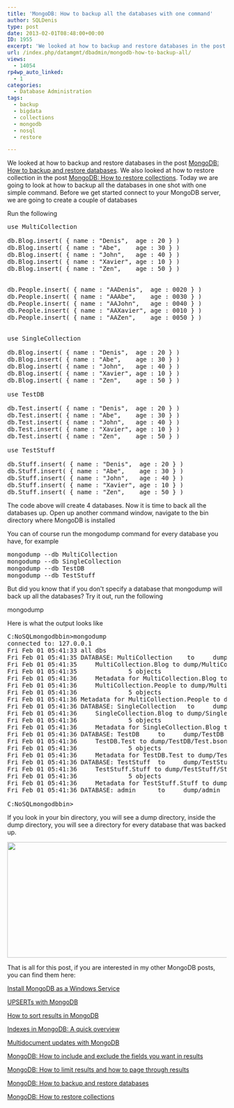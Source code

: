 ```yaml
---
title: 'MongoDB: How to backup all the databases with one command'
author: SQLDenis
type: post
date: 2013-02-01T08:48:00+00:00
ID: 1955
excerpt: 'We looked at how to backup and restore databases in the post MongoDB: How to backup and restore databases. We also looked at how to restore collection in the post MongoDB: How to restore collections. Today we are going to look at how to backup all the d&hellip;'
url: /index.php/datamgmt/dbadmin/mongodb-how-to-backup-all/
views:
  - 14054
rp4wp_auto_linked:
  - 1
categories:
  - Database Administration
tags:
  - backup
  - bigdata
  - collections
  - mongodb
  - nosql
  - restore

---
```

We looked at how to backup and restore databases in the post [MongoDB: How to backup and restore databases][1]. We also looked at how to restore collection in the post [MongoDB: How to restore collections][2]. Today we are going to look at how to backup all the databases in one shot with one simple command. Before we get started connect to your MongoDB server, we are going to create a couple of databases

Run the following

<pre>use MultiCollection

db.Blog.insert( { name : "Denis",  age : 20 } )
db.Blog.insert( { name : "Abe",    age : 30 } )
db.Blog.insert( { name : "John",   age : 40 } )
db.Blog.insert( { name : "Xavier", age : 10 } )
db.Blog.insert( { name : "Zen",    age : 50 } )


db.People.insert( { name : "AADenis",  age : 0020 } )
db.People.insert( { name : "AAAbe",    age : 0030 } )
db.People.insert( { name : "AAJohn",   age : 0040 } )
db.People.insert( { name : "AAXavier", age : 0010 } )
db.People.insert( { name : "AAZen",    age : 0050 } )


use SingleCollection

db.Blog.insert( { name : "Denis",  age : 20 } )
db.Blog.insert( { name : "Abe",    age : 30 } )
db.Blog.insert( { name : "John",   age : 40 } )
db.Blog.insert( { name : "Xavier", age : 10 } )
db.Blog.insert( { name : "Zen",    age : 50 } )

use TestDB

db.Test.insert( { name : "Denis",  age : 20 } )
db.Test.insert( { name : "Abe",    age : 30 } )
db.Test.insert( { name : "John",   age : 40 } )
db.Test.insert( { name : "Xavier", age : 10 } )
db.Test.insert( { name : "Zen",    age : 50 } )

use TestStuff

db.Stuff.insert( { name : "Denis",  age : 20 } )
db.Stuff.insert( { name : "Abe",    age : 30 } )
db.Stuff.insert( { name : "John",   age : 40 } )
db.Stuff.insert( { name : "Xavier", age : 10 } )
db.Stuff.insert( { name : "Zen",    age : 50 } )
</pre>

The code above will create 4 databases. Now it is time to back all the databases up. Open up another command window, navigate to the bin directory where MongoDB is installed

You can of course run the mongodump command for every database you have, for example

<pre>mongodump --db MultiCollection
mongodump --db SingleCollection
mongodump --db TestDB
mongodump --db TestStuff</pre>

But did you know that if you don't specify a database that mongodump will back up all the databases? Try it out, run the following

mongodump 

Here is what the output looks like

<pre>C:NoSQLmongodbbin>mongodump
connected to: 127.0.0.1
Fri Feb 01 05:41:33 all dbs
Fri Feb 01 05:41:35 DATABASE: MultiCollection    to     dump/MultiCollection
Fri Feb 01 05:41:35     MultiCollection.Blog to dump/MultiCollection/Blog.bson
Fri Feb 01 05:41:35              5 objects
Fri Feb 01 05:41:36     Metadata for MultiCollection.Blog to dump/MultiCollection/Blog.metadata.json
Fri Feb 01 05:41:36     MultiCollection.People to dump/MultiCollection/People.bson
Fri Feb 01 05:41:36              5 objects
Fri Feb 01 05:41:36 Metadata for MultiCollection.People to dump/MultiCollection/People.metadata.json
Fri Feb 01 05:41:36 DATABASE: SingleCollection   to     dump/SingleCollection
Fri Feb 01 05:41:36     SingleCollection.Blog to dump/SingleCollection/Blog.bson
Fri Feb 01 05:41:36              5 objects
Fri Feb 01 05:41:36     Metadata for SingleCollection.Blog to dump/SingleCollection/Blog.metadata.json
Fri Feb 01 05:41:36 DATABASE: TestDB     to     dump/TestDB
Fri Feb 01 05:41:36     TestDB.Test to dump/TestDB/Test.bson
Fri Feb 01 05:41:36              5 objects
Fri Feb 01 05:41:36     Metadata for TestDB.Test to dump/TestDB/Test.metadata.json
Fri Feb 01 05:41:36 DATABASE: TestStuff  to     dump/TestStuff
Fri Feb 01 05:41:36     TestStuff.Stuff to dump/TestStuff/Stuff.bson
Fri Feb 01 05:41:36              5 objects
Fri Feb 01 05:41:36     Metadata for TestStuff.Stuff to dump/TestStuff/Stuff.metadata.json
Fri Feb 01 05:41:36 DATABASE: admin      to     dump/admin

C:NoSQLmongodbbin></pre>

If you look in your bin directory, you will see a dump directory, inside the dump directory, you will see a directory for every database that was backed up.

<div class="image_block">
  <a href="/wp-content/uploads/blogs/DataMgmt/Denis/MultiDBackupMongoDB.PNG?mtime=1359714862"><img alt="" src="/wp-content/uploads/blogs/DataMgmt/Denis/MultiDBackupMongoDB.PNG?mtime=1359714862" width="640" height="265" /></a>
</div>

That is all for this post, if you are interested in my other MongoDB posts, you can find them here:
  
[Install MongoDB as a Windows Service][3]
  
[UPSERTs with MongoDB][4]
  
[How to sort results in MongoDB][5]
  
[Indexes in MongoDB: A quick overview][6]
  
[Multidocument updates with MongoDB][7]
  
[MongoDB: How to include and exclude the fields you want in results][8]
  
[MongoDB: How to limit results and how to page through results][9]
  
[MongoDB: How to backup and restore databases][1]
  
[MongoDB: How to restore collections][2]

 [1]: /index.php/DataMgmt/DBAdmin/MSSQLServerAdmin/mongodb-backup-and-restore-databases
 [2]: /index.php/DataMgmt/DBAdmin/mongodb-how-to-restore-collections
 [3]: /index.php/DataMgmt/DBProgramming/creating-mongodb-as-a-service
 [4]: /index.php/DataMgmt/DBProgramming/doing-upserts-in-mongodb
 [5]: /index.php/DataMgmt/DBProgramming/mongodb-how-to-sort-results
 [6]: /index.php/DataMgmt/DBProgramming/indexes-in-mongodb
 [7]: /index.php/DataMgmt/DBProgramming/multidocument-updates-with-mongodb
 [8]: /index.php/DataMgmt/DBProgramming/mongodb-how-to-include-and
 [9]: /index.php/DataMgmt/DBAdmin/MSSQLServerAdmin/mongodb-how-to-limit-results